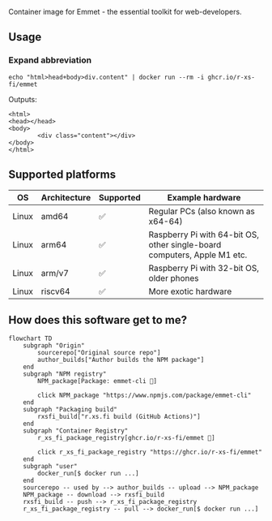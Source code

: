 Container image for Emmet - the essential toolkit for web-developers.

## Usage

### Expand abbreviation

```shell
echo "html>head+body>div.content" | docker run --rm -i ghcr.io/r-xs-fi/emmet 
```

Outputs:
```console
<html>
<head></head>
<body>
        <div class="content"></div>
</body>
</html>
```

## Supported platforms


| OS    | Architecture  | Supported | Example hardware |
|-------|---------------|-----------|-------------|
| Linux | amd64 | ✅       | Regular PCs (also known as x64-64) |
| Linux | arm64 | ✅       | Raspberry Pi with 64-bit OS, other single-board computers, Apple M1 etc. |
| Linux | arm/v7 | ✅       | Raspberry Pi with 32-bit OS, older phones |
| Linux | riscv64 | ✅       | More exotic hardware |

## How does this software get to me?

```mermaid
flowchart TD
    subgraph "Origin"
        sourcerepo["Original source repo"]
        author_builds["Author builds the NPM package"]
    end
    subgraph "NPM registry"
        NPM_package[Package: emmet-cli 🔗]

        click NPM_package "https://www.npmjs.com/package/emmet-cli"
    end
    subgraph "Packaging build"
        rxsfi_build["r.xs.fi build (GitHub Actions)"]
    end
    subgraph "Container Registry"
        r_xs_fi_package_registry[ghcr.io/r-xs-fi/emmet 🔗]

        click r_xs_fi_package_registry "https://ghcr.io/r-xs-fi/emmet"
    end
    subgraph "user"
        docker_run[$ docker run ...]
    end
    sourcerepo -- used by --> author_builds -- upload --> NPM_package
    NPM_package -- download --> rxsfi_build
    rxsfi_build -- push --> r_xs_fi_package_registry
    r_xs_fi_package_registry -- pull --> docker_run[$ docker run ...]

```
